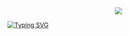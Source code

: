 <h3 align="center">
  
  <p align="center"><img src="https://img.shields.io/badge/WLCM%20TO -FAHIM GOATBOT-green?colorA=%23ff0000&colorB=%23017e40&style=flat-square">  
  
</h3>

[![Typing SVG](https://readme-typing-svg.herokuapp.com?font=Neuton&size=25&color=30FF40&background=000000&center=true&vCenter=true&width=360&height=60&lines=Fa+him+CMDS+💔;Fa+him+EVENTS+List )](https://git.io/typing-svg)
